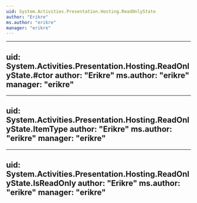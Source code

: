 ```yaml
---
uid: System.Activities.Presentation.Hosting.ReadOnlyState
author: "Erikre"
ms.author: "erikre"
manager: "erikre"
---
```


---
uid: System.Activities.Presentation.Hosting.ReadOnlyState.#ctor
author: "Erikre"
ms.author: "erikre"
manager: "erikre"
---

---
uid: System.Activities.Presentation.Hosting.ReadOnlyState.ItemType
author: "Erikre"
ms.author: "erikre"
manager: "erikre"
---

---
uid: System.Activities.Presentation.Hosting.ReadOnlyState.IsReadOnly
author: "Erikre"
ms.author: "erikre"
manager: "erikre"
---

